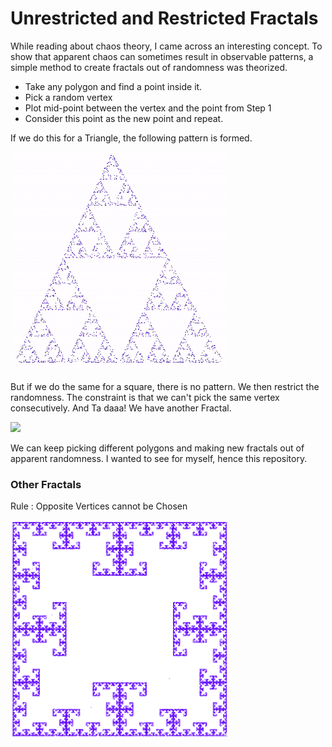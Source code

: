 # Unrestricted and Restricted Fractals

While reading about chaos theory, I came across an interesting concept. To show that apparent chaos can sometimes result in observable patterns, a simple method to create fractals out of randomness was theorized. 

* Take any polygon and find a point inside it.
* Pick a random vertex 
* Plot mid-point between the vertex and the point from Step 1
* Consider this point as the new point and repeat.

If we do this for a Triangle, the following pattern is formed.

<img src="https://github.com/Kadle11/BasicFractals/blob/master/data/SFrac.gif" width="350">

But if we do the same for a square, there is no pattern. We then restrict the randomness. The constraint is that we can't pick the same vertex consecutively. And Ta daaa! We have another Fractal.

<img src="https://github.com/Kadle11/BasicFractals/blob/master/data/SqFractal.gif" width="350">

We can keep picking different polygons and making new fractals out of apparent randomness.
I wanted to see for myself, hence this repository.

### Other Fractals

Rule : Opposite Vertices cannot be Chosen

<img src="https://github.com/Kadle11/BasicFractals/blob/master/data/SqPairFractal.png" width="350">
